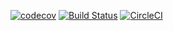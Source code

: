 [![codecov](https://codecov.io/gh/thomasrockhu/codecov-github-test/branch/master/graph/badge.svg)](https://codecov.io/gh/thomasrockhu/codecov-github-test)
[![Build Status](https://travis-ci.org/thomasrockhu/codecov-github-test.svg?branch=master)](https://travis-ci.org/thomasrockhu/codecov-github-test)
[![CircleCI](https://circleci.com/gh/thomasrockhu/codecov-github-test.svg?style=svg)](https://circleci.com/gh/thomasrockhu/codecov-github-test)


